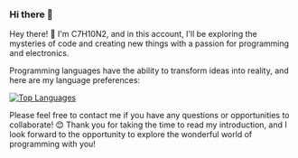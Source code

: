 ### Hi there 👋

Hey there! 👋 I'm C7H10N2, and in this account, I'll be exploring the mysteries of code and creating new things with a passion for programming and electronics.

Programming languages have the ability to transform ideas into reality, and here are my language preferences:

[![Top Languages](https://github-readme-stats.vercel.app/api/top-langs/?username=C7H10N2)](https://github.com/C7H10N2)

Please feel free to contact me if you have any questions or opportunities to collaborate! 😊 Thank you for taking the time to read my introduction, and I look forward to the opportunity to explore the wonderful world of programming with you!

